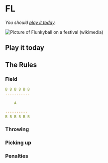 # FL

*You should [play it today](#play).*

![Picture of Flunkyball on a festival (wikimedia)](https://upload.wikimedia.org/wikipedia/commons/e/ee/Area4-2010-flunkyball.JPG)

## Play it today


## The Rules

### Field

```yml
B B B B B B
-----------

    A

----------
B B B B B B
 ```
    
### Throwing

### Picking up

### Penalties

